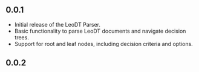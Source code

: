 ## 0.0.1

* Initial release of the LeoDT Parser.
* Basic functionality to parse LeoDT documents and navigate decision trees.
* Support for root and leaf nodes, including decision criteria and options.

## 0.0.2